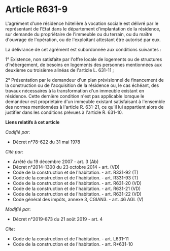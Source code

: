 # Article R631-9

L'agrément d'une résidence hôtelière à vocation sociale est délivré par le représentant de l'Etat dans le département
d'implantation de la résidence, sur demande du propriétaire de l'immeuble ou du terrain, ou du maître d'ouvrage de
l'opération, ou de l'exploitant attestant être autorisé par eux. 

La délivrance de cet agrément est subordonnée aux conditions suivantes : 

1° Existence, non satisfaite par l'offre locale de logements ou de structures d'hébergement, de besoins en logements des
personnes mentionnées aux deuxième ou troisième alinéas de l'article L. 631-11 ; 

2° Présentation par le demandeur d'un plan prévisionnel de financement de la construction ou de l'acquisition de la résidence
ou, le cas échéant, des travaux nécessaires à la transformation d'un immeuble existant en résidence. Cette dernière condition
n'est pas applicable lorsque le demandeur est propriétaire d'un immeuble existant satisfaisant à l'ensemble des normes
mentionnées à l'article R. 631-21, ce qu'il lui appartient alors de justifier dans les conditions prévues à l'article R.
631-10.

**Liens relatifs à cet article**

_Codifié par_:

  - Décret n°78-622 du 31 mai 1978

_Cité par_:

  - Arrêté du 19 décembre 2007 - art. 3 (Ab)
  - Décret n°2014-1300 du 23 octobre 2014 - art. (VD)
  - Code de la construction et de l'habitation. - art. R331-92 (T)
  - Code de la construction et de l'habitation. - art. R331-93 (T)
  - Code de la construction et de l'habitation. - art. R631-20 (VD)
  - Code de la construction et de l'habitation. - art. R631-21 (VD)
  - Code de la construction et de l'habitation. - art. R631-22 (VD)
  - Code général des impôts, annexe 3, CGIAN3. - art. 46 AGL (V)

_Modifié par_:

  - Décret n°2019-873 du 21 août 2019 - art. 4

_Cite_:

  - Code de la construction et de l'habitation. - art. L631-11
  - Code de la construction et de l'habitation. - art. R*631-10
